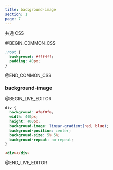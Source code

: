 ```yaml
---
title: background-image
section: 1
page: 7
---
```


共通 CSS

@BEGIN_COMMON_CSS

```css
:root {
  background: #f4f4f4;
  padding: 40px;
}
```

@END_COMMON_CSS

### background-image

@BEGIN_LIVE_EDITOR

```css
div {
  background: #f0f0f0;
  width: 400px;
  height: 400px;
  background-image: linear-gradient(red, blue);
  background-position: center;
  background-size: 5% 5%;
  background-repeat: no-repeat;
}
```

```html
<div></div>
```

@END_LIVE_EDITOR
